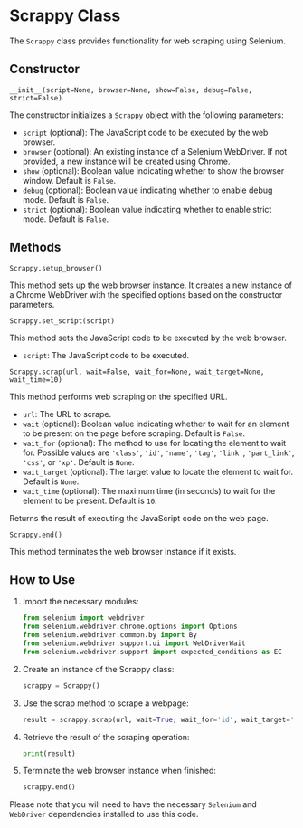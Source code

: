 # Scrappy Class

The `Scrappy` class provides functionality for web scraping using Selenium.

## Constructor

`__init__(script=None, browser=None, show=False, debug=False, strict=False)`

The constructor initializes a `Scrappy` object with the following parameters:

- `script` (optional): The JavaScript code to be executed by the web browser.
- `browser` (optional): An existing instance of a Selenium WebDriver. If not provided, a new instance will be created using Chrome.
- `show` (optional): Boolean value indicating whether to show the browser window. Default is `False`.
- `debug` (optional): Boolean value indicating whether to enable debug mode. Default is `False`.
- `strict` (optional): Boolean value indicating whether to enable strict mode. Default is `False`.

## Methods

`Scrappy.setup_browser()`

This method sets up the web browser instance. It creates a new instance of a Chrome WebDriver with the specified options based on the constructor parameters.

`Scrappy.set_script(script)`

This method sets the JavaScript code to be executed by the web browser.

- `script`: The JavaScript code to be executed.

`Scrappy.scrap(url, wait=False, wait_for=None, wait_target=None, wait_time=10)`

This method performs web scraping on the specified URL.

- `url`: The URL to scrape.
- `wait` (optional): Boolean value indicating whether to wait for an element to be present on the page before scraping. Default is `False`.
- `wait_for` (optional): The method to use for locating the element to wait for. Possible values are `'class'`, `'id'`, `'name'`, `'tag'`, `'link'`, `'part_link'`, `'css'`, or `'xp'`. Default is `None`.
- `wait_target` (optional): The target value to locate the element to wait for. Default is `None`.
- `wait_time` (optional): The maximum time (in seconds) to wait for the element to be present. Default is `10`.

Returns the result of executing the JavaScript code on the web page.

`Scrappy.end()`

This method terminates the web browser instance if it exists.

## How to Use

1. Import the necessary modules:

    ```python
    from selenium import webdriver
    from selenium.webdriver.chrome.options import Options
    from selenium.webdriver.common.by import By
    from selenium.webdriver.support.ui import WebDriverWait
    from selenium.webdriver.support import expected_conditions as EC
    ```

2. Create an instance of the Scrappy class:

    ```python
    scrappy = Scrappy()
    ```

3. Use the scrap method to scrape a webpage:

    ```python
    result = scrappy.scrap(url, wait=True, wait_for='id', wait_target='elementId')
    ```

4. Retrieve the result of the scraping operation:

    ```python
    print(result)
    ```

5. Terminate the web browser instance when finished:

    ```python
    scrappy.end()
    ```

Please note that you will need to have the necessary `Selenium` and `WebDriver` dependencies installed to use this code.
